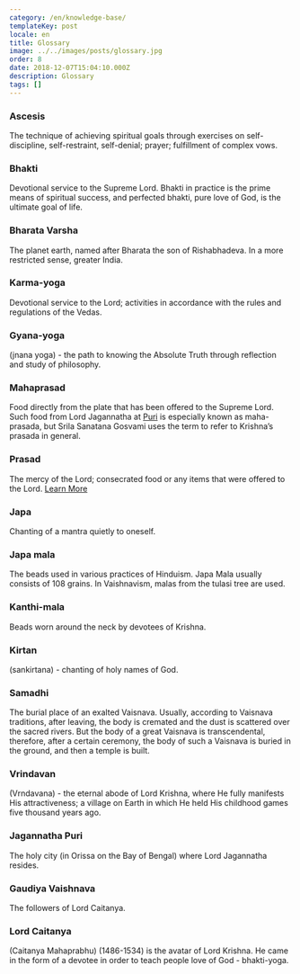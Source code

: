 ```yaml
---
category: /en/knowledge-base/
templateKey: post
locale: en
title: Glossary
image: ../../images/posts/glossary.jpg
order: 8
date: 2018-12-07T15:04:10.000Z
description: Glossary
tags: []
---
```


### Ascesis

The technique of achieving spiritual goals through exercises on self-discipline, self-restraint, self-denial; prayer; fulfillment of complex vows.

### Bhakti

Devotional service to the Supreme Lord. Bhakti in practice is the prime means of spiritual success, and perfected bhakti, pure love of God, is the ultimate goal of life.

### Bharata Varsha

The planet earth, named after Bharata the son of Rishabhadeva. In a more restricted sense, greater India.

### Karma-yoga

Devotional service to the Lord; activities in accordance with the rules and regulations of the Vedas.

### Gyana-yoga

(jnana yoga) - the path to knowing the Absolute Truth through reflection and study of philosophy.

### Mahaprasad

Food directly from the plate that has been offered to the Supreme Lord. Such food from Lord Jagannatha at [Puri](#jagannatha-puri) is especially known as maha-prasada, but Srila Sanatana Gosvami uses the term to refer to Krishna’s prasada in general.

### Prasad

The mercy of the Lord; consecrated food or any items that were offered to the Lord. [Learn More](/en/prasad)

### Japa

Chanting of a mantra quietly to oneself.

### Japa mala

The beads used in various practices of Hinduism. Japa Mala usually consists of 108 grains. In Vaishnavism, malas from the tulasi tree are used.

### Kanthi-mala

Beads worn around the neck by devotees of Krishna.

### Kirtan

(sankirtana) - chanting of holy names of God.

### Samadhi

The burial place of an exalted Vaisnava. Usually, according to Vaisnava traditions, after leaving, the body is cremated and the dust is scattered over the sacred rivers. But the body of a great Vaisnava is transcendental, therefore, after a certain ceremony, the body of such a Vaisnava is buried in the ground, and then a temple is built.

### Vrindavan

(Vrndavana) - the eternal abode of Lord Krishna, where He fully manifests His attractiveness; a village on Earth in which He held His childhood games five thousand years ago.

### Jagannatha Puri

The holy city (in Orissa on the Bay of Bengal) where Lord Jagannatha resides.

### Gaudiya Vaishnava

The followers of Lord Caitanya.

### Lord Caitanya

(Caitanya Mahaprabhu) (1486-1534) is the avatar of Lord Krishna. He came in the form of a devotee in order to teach people love of God - bhakti-yoga.
